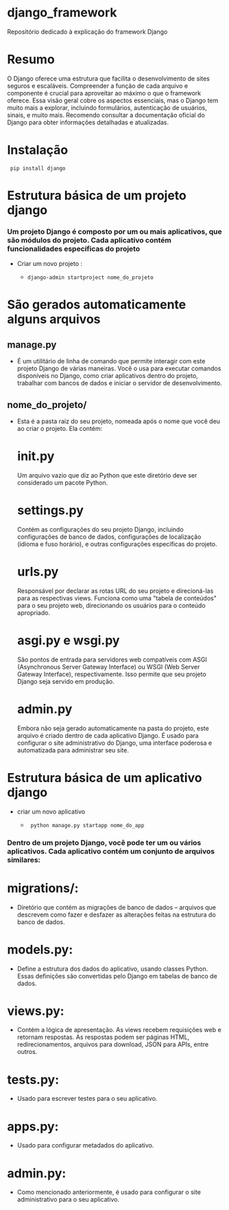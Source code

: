 # django_framework
Repositório dedicado à explicação do framework Django
# Resumo
 O Django oferece uma estrutura que facilita o desenvolvimento de sites seguros e escaláveis. Compreender a função de cada arquivo e componente é crucial para aproveitar ao máximo o que o framework oferece. Essa visão geral cobre os aspectos essenciais, mas o Django tem muito mais a explorar, incluindo formulários, autenticação de usuários, sinais, e muito mais. Recomendo consultar a <a hreft = "https://docs.djangoproject.com/en/5.0/">documentação</a> oficial do Django para obter informações detalhadas e atualizadas.

# Instalação
     pip install django
# Estrutura básica de um projeto django
### Um projeto Django é composto por um ou mais aplicativos, que são módulos do projeto. Cada aplicativo contém funcionalidades específicas do projeto
  - Criar um novo projeto :
    -     django-admin startproject nome_do_projeto
# São gerados automaticamente alguns arquivos 
## manage.py
  - É um utilitário de linha de comando que permite interagir com este projeto Django de várias maneiras. Você o usa para executar comandos disponíveis no Django, como criar aplicativos dentro do projeto, trabalhar com bancos de dados e iniciar o servidor de desenvolvimento.
## nome_do_projeto/
  - Esta é a pasta raiz do seu projeto, nomeada após o nome que você deu ao criar o projeto. Ela contém:

    # __init__.py
    Um arquivo vazio que diz ao Python que este diretório deve ser considerado um pacote Python.
    # settings.py
    Contém as configurações do seu projeto Django, incluindo configurações de banco de dados, configurações de localização (idioma e fuso horário), e outras configurações específicas do projeto.
    # urls.py
    Responsável por declarar as rotas URL do seu projeto e direcioná-las para as respectivas views. Funciona como uma "tabela de conteúdos" para o seu projeto web, direcionando os usuários para o conteúdo apropriado.
    # asgi.py e wsgi.py
    São pontos de entrada para servidores web compatíveis com ASGI (Asynchronous Server Gateway Interface) ou WSGI (Web Server Gateway Interface), respectivamente. Isso permite que seu projeto Django seja servido em produção.
    # admin.py
    Embora não seja gerado automaticamente na pasta do projeto, este arquivo é criado dentro de cada aplicativo Django. É usado para configurar o site administrativo do Django, uma interface poderosa e automatizada para administrar seu site.




# Estrutura básica de um aplicativo django
  - criar um novo aplicativo
    -      python manage.py startapp nome_do_app

### Dentro de um projeto Django, você pode ter um ou vários aplicativos. Cada aplicativo contém um conjunto de arquivos similares:

# migrations/:
  -  Diretório que contém as migrações de banco de dados – arquivos que descrevem como fazer e desfazer as alterações feitas na estrutura do banco de dados.
# models.py:
  -  Define a estrutura dos dados do aplicativo, usando classes Python. Essas definições são convertidas pelo Django em tabelas de banco de dados.
# views.py: 
  - Contém a lógica de apresentação. As views recebem requisições web e retornam respostas. As respostas podem ser páginas HTML, redirecionamentos, arquivos para download, JSON para APIs, entre outros.
# tests.py:
  - Usado para escrever testes para o seu aplicativo.
# apps.py:
  - Usado para configurar metadados do aplicativo.
# admin.py:
  - Como mencionado anteriormente, é usado para configurar o site administrativo para o seu aplicativo.
